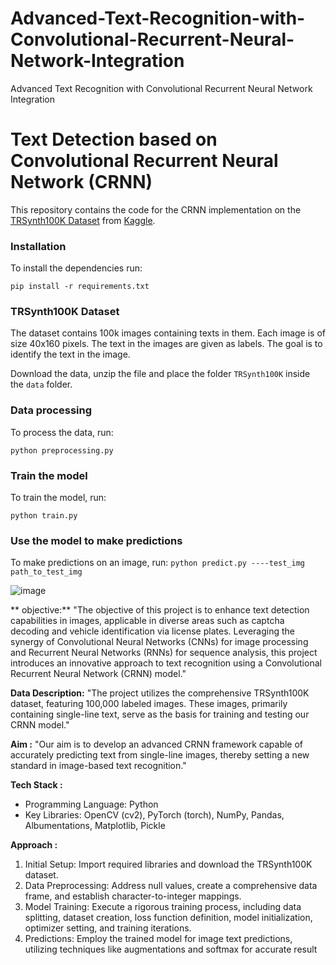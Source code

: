 # Advanced-Text-Recognition-with-Convolutional-Recurrent-Neural-Network-Integration
Advanced Text Recognition with Convolutional Recurrent Neural Network Integration
# Text Detection based on Convolutional Recurrent Neural Network (CRNN)

This repository contains the code for the CRNN implementation on the [TRSynth100K Dataset](https://www.kaggle.com/eabdul/textimageocr) from [Kaggle](https://www.kaggle.com/).

### Installation

To install the dependencies run:
```
pip install -r requirements.txt
```

### TRSynth100K Dataset
The dataset contains 100k images containing texts in them. Each image is of size 40x160 pixels. The text in the images are given as labels. The goal is to identify the text in the image.

Download the data, unzip the file and place the folder ```TRSynth100K``` inside the ```data``` folder.

### Data processing
To process the data, run:
```
python preprocessing.py
```

### Train the model
To train the model, run:
```
python train.py
```

### Use the model to make predictions
To make predictions on an image, run:
```python predict.py ----test_img path_to_test_img```


![image](https://github.com/lokesh12190/Advanced-Text-Recognition-with-Convolutional-Recurrent-Neural-Network-Integration/assets/115156195/3fe7b281-d317-4018-a717-90c0a4deff13)


** objective:**
"The objective of this project is to enhance text detection capabilities in images, applicable in diverse areas such as captcha decoding and vehicle identification via license plates. Leveraging the synergy of Convolutional Neural Networks (CNNs) for image processing and Recurrent Neural Networks (RNNs) for sequence analysis, this project introduces an innovative approach to text recognition using a Convolutional Recurrent Neural Network (CRNN) model."

**Data Description:**
"The project utilizes the comprehensive TRSynth100K dataset, featuring 100,000 labeled images. These images, primarily containing single-line text, serve as the basis for training and testing our CRNN model."

**Aim :**
"Our aim is to develop an advanced CRNN framework capable of accurately predicting text from single-line images, thereby setting a new standard in image-based text recognition."

**Tech Stack :**
- Programming Language: Python
- Key Libraries: OpenCV (cv2), PyTorch (torch), NumPy, Pandas, Albumentations, Matplotlib, Pickle

**Approach :**
1. Initial Setup: Import required libraries and download the TRSynth100K dataset.
2. Data Preprocessing: Address null values, create a comprehensive data frame, and establish character-to-integer mappings.
3. Model Training: Execute a rigorous training process, including data splitting, dataset creation, loss function definition, model initialization, optimizer setting, and training iterations.
4. Predictions: Employ the trained model for image text predictions, utilizing techniques like augmentations and softmax for accurate result
